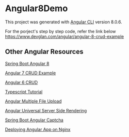 # Angular8Demo

This project was generated with [Angular CLI](https://github.com/angular/angular-cli) version 8.0.6.

For the porject's step by step code, refer the link below
https://www.devglan.com/angular/angular-8-crud-example

## Other Angular Resources

[Spring Boot Angular 8](https://www.devglan.com/spring-boot/spring-boot-angular-8-example)

[Angular 7 CRUD Example](https://www.devglan.com/angular/angular-7-crud-example)

[Angular 6 CRUD](https://www.devglan.com/angular/angular-6-example)

[Typescript Tutorial](https://www.devglan.com/angular/typescript-tutorial)

[Angular Multiple File Upload](https://www.devglan.com/angular/angular-multiple-file-upload)

[Angular Universal Server Side Rendering](https://www.devglan.com/angular/angular-universal-server-side-rendering)

[Spring Boot Angular Captcha](https://www.devglan.com/angular/spring-boot-angular-captcha)

[Deploying Angular App on Nginx](https://www.devglan.com/angular/deploy-angular-app-nginx)


